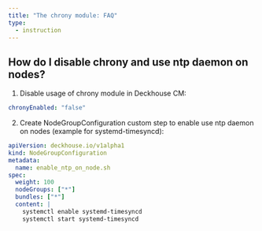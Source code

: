 ```yaml
---
title: "The chrony module: FAQ"
type:
  - instruction
---
```


## How do I disable chrony and use ntp daemon on nodes?

1. Disable usage of chrony module in Deckhouse CM:
```yaml
chronyEnabled: "false"
```

2. Create NodeGroupConfiguration custom step to enable use ntp daemon on nodes (example for systemd-timesyncd):
```yaml
apiVersion: deckhouse.io/v1alpha1
kind: NodeGroupConfiguration
metadata:
  name: enable_ntp_on_node.sh
spec:
  weight: 100
  nodeGroups: ["*"]
  bundles: ["*"]
  content: |
    systemctl enable systemd-timesyncd
    systemctl start systemd-timesyncd
```

